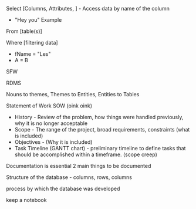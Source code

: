 Select [Columns, Attributes, ] - Access data by name of the column 
- "Hey you" Example

From [table(s)]

Where  [filtering data]
- fName = "Les"
- A = B 

SFW 


RDMS

Nouns to themes, Themes to Entities, Entities to Tables

Statement of Work SOW (oink oink)
- History - Review of the problem, how things were handled previously, why it is no longer acceptable
- Scope - The range of the project, broad requirements, constraints (what is included)
- Objectives - (Why it is included) 
- Task Timeline (GANTT chart) - preliminary timeline to define tasks that should be accomplished within a timeframe. (scope creep)

Documentation is essential 
2 main things to be documented 

Structure of the database - columns, rows, columns

process by which the database was developed

keep a notebook 

